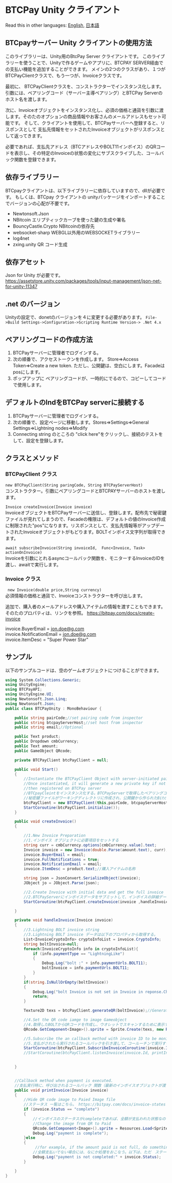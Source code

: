 BTCPay Unity クライアント
======

Read this in other languages: [English](README.md), [日本語](README.ja.md)

## BTCpayサーバー Unity クライアントの使用方法

このライブラリーは、Unity用のBtcPay Server クライアントです。
このライブラリーを使うことで、Unityで作るゲームやアプリに、BTCPAY SERVER経由での支払い機能を追加することができます。
メインの2つのクラスがあり、１つがBTCPayClientクラスで、もう一つが、Invoiceクラスです。

最初に、 BTCPayClientクラスを、コンストラクターでインスタンス化します。引数には、ペアリングコード（サーバー主導ペアリング）とBTCPay Serverのホスト名を渡します。

次に、Invoiceオブジェクトをインスタンス化し、必須の価格と通貨を引数に渡します。そのたのオプションの商品情報やお客さんのメールアドレスもセット可能です。
そして、クライアントを使用して、BTCPayサーバーへ登録すると、リスポンスとして 支払先情報をセットされたInvoiceオブジェクトがリスポンスとして返ってきます。

必要であれば、支払先アドレス（BTCアドレスやBOLT11インボイス）のQRコードを表示し、その特定のInvoiceの状態の変化にサブスクライブした、コールバック関数を登録できます。

## 依存ライブラリー
BTCpayクライアントは、以下ライブラリーに依存していますので、dllが必要です。
もしくは、BTCpay クライアントの unityパッケージをインポートすることでバージョンの心配が不要です。

* Newtonsoft.Json 
* NBitcoin エリプティックカーブを使った鍵の生成や署名
* BouncyCastle.Crypto NBitcoinの依存先
* websocket-sharp WEBGL以外用のWEBSOCKETライブラリー
* log4net
* zxing.unity QR コード生成

## 依存アセット
Json for Unity が必要です。
https://assetstore.unity.com/packages/tools/input-management/json-net-for-unity-11347


## .net のバージョン
Unityの設定で、donetのバージョンを４に変更する必要があります。
`File->Build Settings->Configuration->Scripting Runtime Version-> .Net 4.x` 

## ペアリングコードの作成方法
1. BTCPayサーバーに管理者でログインする。
2. 次の順番で、アクセストークンを作成します。 Store=>Access Token=>Create a new token. ただし、公開鍵は、空白にします。Facadeはposにします。
3. ポップアップに ペアリングコードが、一時的にでるので、コピーしてコードで使用します。

## デフォルトのlndをBTCPay serverに接続する
1. BTCPayサーバーに管理者でログインする。
2. 次の順番で、設定ページに移動します。Stores=>Settings=>General Settings=>Lightning nodes=>Modify
3. Connecting string のところの "click here"をクリックし、接続のテストをして、設定を登録します。

## クラスとメソッド

### BTCPayClient クラス
`new BTCPayClient(String paringCode, String BTCPayServerHost)`  
コンストラクター。引数にペアリングコードとBTCPAYサーバーのホストを渡します。

`Invoice createInvoice(Invoice invoice)`  
InvoiceオブジェクトをBTCPayサーバーに送信し、登録します。配布先で秘密鍵ファイルが見れてしまうので、Facadeの権限は、デフォルトの値のInvoice作成に制限された"pos"になります。リスポンスとして、支払先情報等がアップデートされたInvoiceオブジェクトがもどります。BOLTインボイス文字列が取得できます。

`await subscribeInvoice(String invoiceId,  Func<Invoice, Task> actionOnInvoice)`  
Invoiceを引数にとれるasyncコールバック関数を、モニターするInvoiceのIDを渡し、awaitで実行します。

### Invoice クラス

` new Invoice(double price,String currency)`  
必須情報の価格と通貨で、Invoiceコンストラクターを呼び出します。

追加で、購入者のメールアドレスや購入アイテムの情報を渡すこともできます。そのたのプロパティは、リンクを参照。
https://bitpay.com/docs/create-invoice

invoice.BuyerEmail = jon.doe@g.com  
invoice.NotificationEmail = jon.doe@g.com  
invoice.ItemDesc = "Super Power Star"

## サンプル
以下のサンプルコードは、空のゲームオブジェクトにつけることができます。
```csharp
using System.Collections.Generic;
using UnityEngine;
using BTCPayAPI;
using UnityEngine.UI;
using Newtonsoft.Json.Linq;
using Newtonsoft.Json;
public class BTCPayUnity : MonoBehaviour {

    public string pairCode;//set pairing code from inspector
    public string btcpayServerHost;//set host from inspector
    public string email;//Optional

    public Text product;
    public Dropdown cmbCurrency;
    public Text amount;
    public GameObject QRcode;

    private BTCPayClient btcPayClient = null;

    public void Start()
    {
        //Instantiate the BTCPayClient Object with server-initiated pairing code and hostname of BTCpay server
        //Once instantiated, it will generate a new private key if not there, and SIN ,which is derived from public key.
        //then registered on BTCPay server
        //BTCpayCleintをインスタンス化する。BTCPayServerで取得したペアリングコードをとホスト名をセット
        //秘密鍵ファイルがワーキングディレクトリに作成され、公開鍵から作られたBitcoinアドレスのようなSINがBTCPayServerに登録される。
        btcPayClient = new BTCPayClient(this,pairCode, btcpayServerHost);
        StartCoroutine(btcPayClient.initialize());
    }

    public void createInvoice()
    {

        //1.New Invoice Preparation
        //1.インボイス オブジェクトに必要項目をセットする
        string curr = cmbCurrency.options[cmbCurrency.value].text;
        Invoice invoice = new Invoice(double.Parse(amount.text), curr);//金額と通貨
        invoice.BuyerEmail = email;
        invoice.FullNotifications = true;
        invoice.NotificationEmail = email;
        invoice.ItemDesc = product.text;//購入アイテムの名称

        string json = JsonConvert.SerializeObject(invoice);
        JObject jo = JObject.Parse(json);

        //2.Create Invoice with initial data and get the full invoice
        //2.BTCPayServerにインボイスデータをサブミットして、インボイスの詳細データを取得する。
        StartCoroutine(btcPayClient.createInvoice(invoice ,handleInvoice));

    }

    private void handleInvoice(Invoice invoice)
    {
        //3.Lightning BOLT invoice string
        //3.Lightning BOLT invoice データは以下のプロパティから取得する。
        List<InvoiceCryptoInfo> cryptoInfoList = invoice.CryptoInfo;
        string boltInvoice=null;
        foreach(InvoiceCryptoInfo info in cryptoInfoList){
            if (info.paymentType == "LightningLike")
            {
                Debug.Log("bolt :" + info.paymentUrls.BOLT11);
                boltInvoice = info.paymentUrls.BOLT11;
            }
        }
        if(string.IsNullOrEmpty(boltInvoice))
        {
            Debug.Log("bolt Invoice is not set in Invoice in reponse.Check the BTCpay server's lightning setup");
            return;
        }

        Texture2D texs = btcPayClient.generateQR(boltInvoice);//Generate QR code image

        //4.Set the QR code iamge to image Gameobject
        //4.取得したBOLTからQRコードを作成し、ウオレットでスキャンするために表示する。
        QRcode.GetComponent<Image>().sprite = Sprite.Create(texs, new Rect(0.0f, 0.0f, texs.width, texs.height), new Vector2(0.5f, 0.5f), 100.0f);

        //5.Subscribe the an callback method with invoice ID to be monitored
        //5.支払がされたら実行されるコールバックを引き渡して、コールーチンで実行する
        StartCoroutine(btcPayClient.SubscribeInvoiceCoroutine(invoice.Id, printInvoice));
        //StartCoroutine(btcPayClient.listenInvoice(invoice.Id, printInvoice));
        

    }


    //Callback method when payment is executed. 
    //支払実行時に、呼び出されるコールバック 関数（最新のインボイスオブジェクトが渡される）
    public void printInvoice(Invoice invoice)
    {
        //Hide QR code image to Paied Image file
        //ステータス 一覧はこちら。 https://bitpay.com/docs/invoice-states
        if (invoice.Status == "complete")
        {
            //インボイスのステータスがcompleteであれば、全額が支払われた状態なので、支払完了のイメージに変更する
            //Change the image from QR to Paid
            QRcode.GetComponent<Image>().sprite = Resources.Load<Sprite>("image/paid");
            Debug.Log("payment is complete");
        }else
        {
             //for example, if the amount paid is not full, do something.the line below just print the status.
            //全額支払いでない場合には、なにか処理をおこなう。以下は、ただ　ステータスを表示して終了。
            Debug.Log("payment is not completed:" + invoice.Status);
        }

    }
}

```
